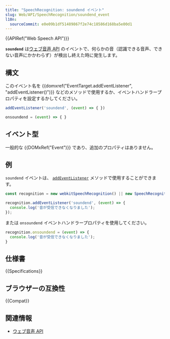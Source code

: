 ```yaml
---
title: "SpeechRecognition: soundend イベント"
slug: Web/API/SpeechRecognition/soundend_event
l10n:
  sourceCommit: e0e09b1df51489867f2e74c18586d168ba5e00d1
---
```


{{APIRef("Web Speech API")}}

**`soundend`** は[ウェブ音声 API](/ja/docs/Web/API/Web_Speech_API) のイベントで、何らかの音（認識できる音声、できない音声にかかわらず）が検出し終えた時に発生します。

## 構文

このイベント名を {{domxref("EventTarget.addEventListener", "addEventListener()")}} などのメソッドで使用するか、イベントハンドラープロパティを設定するかしてください。

```js
addEventListener('soundend', (event) => { })

onsoundend = (event) => { }
```

## イベント型

一般的な {{DOMxRef("Event")}} であり、追加のプロパティはありません。

## 例

`soundend` イベントは、 [`addEventListener`](/ja/docs/Web/API/EventTarget/addEventListener) メソッドで使用することができます。

```js
const recognition = new webkitSpeechRecognition() || new SpeechRecognition();

recognition.addEventListener('soundend', (event) => {
  console.log('音が受信できなくなりました');
});
```

または `onsoundend` イベントハンドラープロパティを使用してください。

```js
recognition.onsoundend = (event) => {
  console.log('音が受信できなくなりました');
}
```

## 仕様書

{{Specifications}}

## ブラウザーの互換性

{{Compat}}

## 関連情報

- [ウェブ音声 API](/ja/docs/Web/API/Web_Speech_API)
